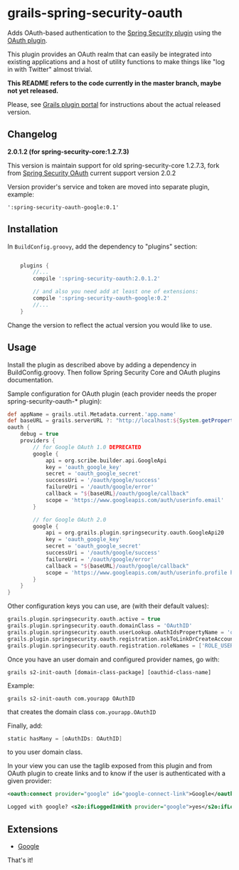 grails-spring-security-oauth
============================

Adds OAuth-based authentication to the [Spring Security plugin][spring-security-plugin] using the [OAuth plugin][oauth-plugin].

This plugin provides an OAuth realm that can easily be integrated into existing applications and a host of utility functions to make things like "log in with Twitter" almost trivial.

**This README refers to the code currently in the master branch, maybe not yet released.**

Please, see [Grails plugin portal][s2oauth-grails-website] for instructions about the actual released version.


Changelog
---------

**2.0.1.2 (for spring-security-core:1.2.7.3)**

This version is maintain support for old spring-security-core 1.2.7.3, fork from [Spring Security OAuth][spring-security-oauth-origin] current support version 2.0.2

Version provider's service and token are moved into separate plugin, example:

    ':spring-security-oauth-google:0.1'


Installation
------------

In `BuildConfig.groovy`, add the dependency to "plugins" section:

```groovy

    plugins {
        //...
        compile ':spring-security-oauth:2.0.1.2'

        // and also you need add at least one of extensions:
        compile ':spring-security-oauth-google:0.2'
        //...
    }
```

Change the version to reflect the actual version you would like to use.


Usage
-----

Install the plugin as described above by adding a dependency in BuildConfig.groovy. Then follow Spring Security Core and OAuth plugins documentation.

Sample configuration for OAuth plugin (each provider needs the proper spring-security-oauth-* plugin):

```groovy
def appName = grails.util.Metadata.current.'app.name'
def baseURL = grails.serverURL ?: "http://localhost:${System.getProperty('server.port', '8080')}/${appName}"
oauth {
    debug = true
    providers {
        // for Google OAuth 1.0 DEPRECATED
        google {
            api = org.scribe.builder.api.GoogleApi
            key = 'oauth_google_key'
            secret = 'oauth_google_secret'
            successUri = '/oauth/google/success'
            failureUri = '/oauth/google/error'
            callback = "${baseURL}/oauth/google/callback"
            scope = 'https://www.googleapis.com/auth/userinfo.email'
        }

        // for Google OAuth 2.0
        google {
            api = org.grails.plugin.springsecurity.oauth.GoogleApi20
            key = 'oauth_google_key'
            secret = 'oauth_google_secret'
            successUri = '/oauth/google/success'
            failureUri = '/oauth/google/error'
            callback = "${baseURL}/oauth/google/callback"
            scope = 'https://www.googleapis.com/auth/userinfo.profile https://www.googleapis.com/auth/userinfo.email'
        }
    }
}
```

Other configuration keys you can use, are (with their default values):

```groovy
grails.plugin.springsecurity.oauth.active = true
grails.plugin.springsecurity.oauth.domainClass = 'OAuthID'
grails.plugin.springsecurity.oauth.userLookup.oAuthIdsPropertyName = 'oAuthIDs'
grails.plugin.springsecurity.oauth.registration.askToLinkOrCreateAccountUri = '/oauth/askToLinkOrCreateAccount'
grails.plugin.springsecurity.oauth.registration.roleNames = ['ROLE_USER']
```

Once you have an user domain and configured provider names, go with:

    grails s2-init-oauth [domain-class-package] [oauthid-class-name]

Example:

    grails s2-init-oauth com.yourapp OAuthID

that creates the domain class `com.yourapp.OAuthID`

Finally, add:

```groovy
static hasMany = [oAuthIDs: OAuthID]
```

to you user domain class.

In your view you can use the taglib exposed from this plugin and from OAuth plugin to create links and to know if the user is authenticated with a given provider:

```xml
<oauth:connect provider="google" id="google-connect-link">Google</oauth:connect>

Logged with google? <s2o:ifLoggedInWith provider="google">yes</s2o:ifLoggedInWith><s2o:ifNotLoggedInWith provider="google">no</s2o:ifNotLoggedInWith>
```

Extensions
----------

* [Google][spring-security-oauth-google-plugin]

That's it!

[s2oauth-grails-website]: http://www.grails.org/plugin/spring-security-oauth
[spring-security-plugin]: http://grails.org/plugin/spring-security-core
[oauth-plugin]: http://grails.org/plugin/oauth
[spring-security-oauth-google-plugin]: https://github.com/nolifelover/grails-spring-security-oauth-google
[spring-security-oauth-origin]: https://github.com/enr/grails-spring-security-oauth
